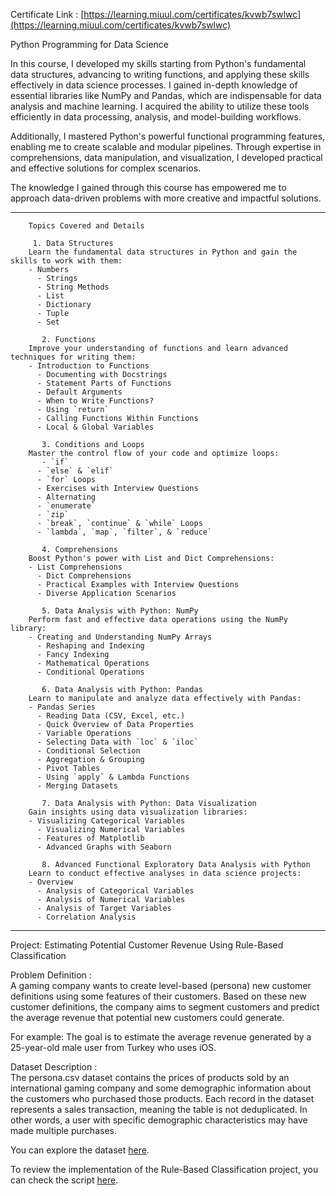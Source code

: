 Certificate Link    : [https://learning.miuul.com/certificates/kvwb7swlwc](https://learning.miuul.com/certificates/kvwb7swlwc)

   Python Programming for Data Science

In this course, I developed my skills starting from Python's fundamental data structures, advancing to writing functions, and applying these skills effectively in data science processes. I gained in-depth knowledge of essential libraries like NumPy and Pandas, which are indispensable for data analysis and machine learning. I acquired the ability to utilize these tools efficiently in data processing, analysis, and model-building workflows.  

Additionally, I mastered Python's powerful functional programming features, enabling me to create scalable and modular pipelines. Through expertise in comprehensions, data manipulation, and visualization, I developed practical and effective solutions for complex scenarios.  

The knowledge I gained through this course has empowered me to approach data-driven problems with more creative and impactful solutions.  

---

        Topics Covered and Details    

         1. Data Structures    
        Learn the fundamental data structures in Python and gain the skills to work with them:
        - Numbers
          - Strings  
          - String Methods  
          - List  
          - Dictionary  
          - Tuple  
          - Set  

           2. Functions    
        Improve your understanding of functions and learn advanced techniques for writing them:
        - Introduction to Functions  
          - Documenting with Docstrings  
          - Statement Parts of Functions  
          - Default Arguments  
          - When to Write Functions?  
          - Using `return`  
          - Calling Functions Within Functions  
          - Local & Global Variables  

           3. Conditions and Loops    
        Master the control flow of your code and optimize loops:  
           - `if`  
          - `else` & `elif`  
          - `for` Loops  
          - Exercises with Interview Questions  
          - Alternating  
          - `enumerate`  
          - `zip`  
          - `break`, `continue` & `while` Loops  
          - `lambda`, `map`, `filter`, & `reduce`  

           4. Comprehensions    
        Boost Python's power with List and Dict Comprehensions:
        - List Comprehensions  
          - Dict Comprehensions  
          - Practical Examples with Interview Questions  
          - Diverse Application Scenarios  

           5. Data Analysis with Python: NumPy    
        Perform fast and effective data operations using the NumPy library:  
        - Creating and Understanding NumPy Arrays  
          - Reshaping and Indexing  
          - Fancy Indexing  
          - Mathematical Operations  
          - Conditional Operations  

           6. Data Analysis with Python: Pandas    
        Learn to manipulate and analyze data effectively with Pandas:  
        - Pandas Series  
          - Reading Data (CSV, Excel, etc.)  
          - Quick Overview of Data Properties  
          - Variable Operations  
          - Selecting Data with `loc` & `iloc`  
          - Conditional Selection  
          - Aggregation & Grouping  
          - Pivot Tables  
          - Using `apply` & Lambda Functions  
          - Merging Datasets  

           7. Data Analysis with Python: Data Visualization    
        Gain insights using data visualization libraries:  
        - Visualizing Categorical Variables  
          - Visualizing Numerical Variables  
          - Features of Matplotlib  
          - Advanced Graphs with Seaborn  

           8. Advanced Functional Exploratory Data Analysis with Python    
        Learn to conduct effective analyses in data science projects:
        - Overview  
          - Analysis of Categorical Variables  
          - Analysis of Numerical Variables  
          - Analysis of Target Variables  
          - Correlation Analysis  

---

Project: Estimating Potential Customer Revenue Using Rule-Based Classification      

Problem Definition    :  
A gaming company wants to create level-based (persona) new customer definitions using some features of their customers. Based on these new customer definitions, the company aims to segment customers and predict the average revenue that potential new customers could generate.  

For example: The goal is to estimate the average revenue generated by a 25-year-old male user from Turkey who uses iOS.  

Dataset Description    :  
The   persona.csv   dataset contains the prices of products sold by an international gaming company and some demographic information about the customers who purchased those products. Each record in the dataset represents a sales transaction, meaning the table is not deduplicated. In other words, a user with specific demographic characteristics may have made multiple purchases.  

You can explore the dataset [here](https://github.com/BernaUzunoglu/Data_Scientist_and_AI/blob/main/DataScientisForPython/datasets/persona.csv).  

To review the implementation of the Rule-Based Classification project, you can check the script [here](https://github.com/BernaUzunoglu/Data_Scientist_and_AI/blob/main/DataScientisForPython/kural_tabanli_siniflandirma.py).
